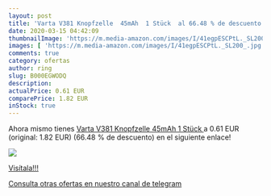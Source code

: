 ```yaml
---
layout: post
title: 'Varta V381 Knopfzelle  45mAh  1 Stück  al 66.48 % de descuento'
date: 2020-03-15 04:42:09
thumbnailImage: 'https://m.media-amazon.com/images/I/41egpESCPtL._SL200_.jpg'
images: [ 'https://m.media-amazon.com/images/I/41egpESCPtL._SL200_.jpg' ]
comments: true
category: ofertas
author: ring
slug: B000EGWODQ
description:
actualPrice: 0.61 EUR
comparePrice: 1.82 EUR
inStock: true
---
```


Ahora mismo tienes [Varta V381 Knopfzelle  45mAh  1 Stück ](https://www.amazon.com/dp/B000EGWODQ/?tag=redken08-20) a 0.61 EUR (original: 1.82 EUR) (66.48 %  de descuento) en el siguiente enlace!

[![](https://m.media-amazon.com/images/I/41egpESCPtL._SL200_.jpg)](https://www.amazon.com/dp/B000EGWODQ/?tag=redken08-20)

[Visítala!!!](https://www.amazon.com/dp/B000EGWODQ/?tag=redken08-20)

[Consulta otras ofertas en nuestro canal de telegram](https://t.me/s/ofertas25)
